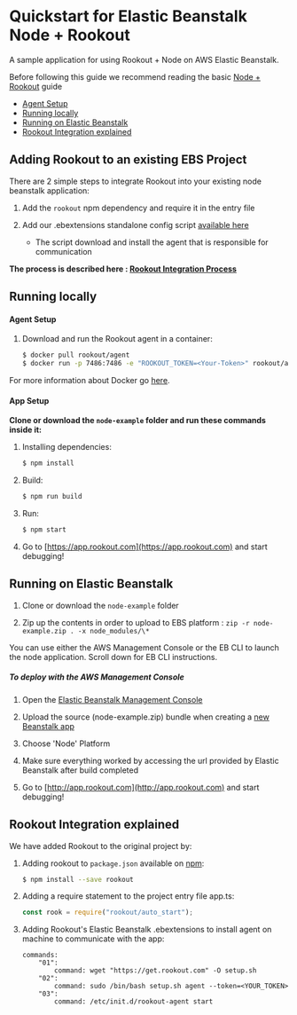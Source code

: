 # Quickstart for Elastic Beanstalk Node + Rookout

A sample application for using Rookout + Node on AWS Elastic Beanstalk.

Before following this guide we recommend reading the basic [Node + Rookout] guide

* [Agent Setup](#agent-setup)
* [Running locally](#running-locally)
* [Running on Elastic Beanstalk](#running-on-elastic-beanstalk)
* [Rookout Integration explained](#rookout-integration-explained)

## Adding Rookout to an existing EBS Project

There are 2 simple steps to integrate Rookout into your existing node beanstalk application:

1. Add the `rookout` npm dependency and require it in the entry file

2. Add our .ebextensions standalone config script [available here](.ebextensions)
    * The script download and install the agent that is responsible for communication

__The process is described here : [Rookout Integration Process](#rookout-integration-process)__



## Running locally

#### Agent Setup


1. Download and run the Rookout agent in a container:  
    
    ```bash
    $ docker pull rookout/agent
    $ docker run -p 7486:7486 -e "ROOKOUT_TOKEN=<Your-Token>" rookout/agent
    ```

For more information about Docker go [here](https://www.docker.com/).

#### App Setup

**Clone or download the `node-example` folder and run these commands inside it:**


1. Installing dependencies:
    ```bash
    $ npm install
    ```

1. Build:
    ```bash
    $ npm run build
    ```

1. Run:
    ```bash
    $ npm start
    ```

1. Go to [https://app.rookout.com](https://app.rookout.com) and start debugging! 


## Running on Elastic Beanstalk

1. Clone or download the `node-example` folder

1. Zip up the contents in order to upload to EBS platform :
`zip -r node-example.zip . -x node_modules/\*`

You can use either the AWS Management Console or the EB CLI to launch the node application. Scroll down for EB CLI instructions.

##### To deploy with the AWS Management Console
1. Open the [Elastic Beanstalk Management Console](https://console.aws.amazon.com/elasticbeanstalk/home)

1. Upload the source (node-example.zip) bundle when creating a [new Beanstalk app](https://console.aws.amazon.com/elasticbeanstalk/home#/gettingStarted)

1. Choose 'Node' Platform

1. Make sure everything worked by accessing the url provided by Elastic Beanstalk after build completed

1. Go to [http://app.rookout.com](http://app.rookout.com) and start debugging!


## Rookout Integration explained


We have added Rookout to the original project by:
1. Adding rookout to `package.json` available on [npm]:
    ```bash
    $ npm install --save rookout
    ```

1. Adding a require statement to the project entry file app.ts:
    ```js
    const rook = require("rookout/auto_start");
    ```

1. Adding Rookout's Elastic Beanstalk .ebextensions to install agent on machine to communicate with the app:
   ```
   commands: 
       "01": 
           command: wget "https://get.rookout.com" -O setup.sh
       "02": 
           command: sudo /bin/bash setup.sh agent --token=<YOUR_TOKEN>
       "03": 
           command: /etc/init.d/rookout-agent start
   ```

[Node + Rookout]: https://docs.rookout.com/docs/installation-node.html
[npm]: https://www.npmjs.com/package/rookout


